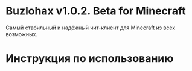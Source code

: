 # Buzlohax v1.0.2. Beta for Minecraft
Самый стабильный и надёжный чит-клиент для Minecraft из всех возможных.

# Инструкция по использованию
